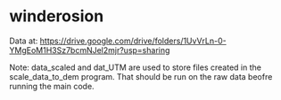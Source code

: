 # winderosion

Data at: https://drive.google.com/drive/folders/1UvVrLn-0-YMgEoM1H3Sz7bcmNJel2mjr?usp=sharing

Note: data_scaled and dat_UTM are used to store files created in the scale_data_to_dem program. That should be run on the raw data beofre running the main code.
